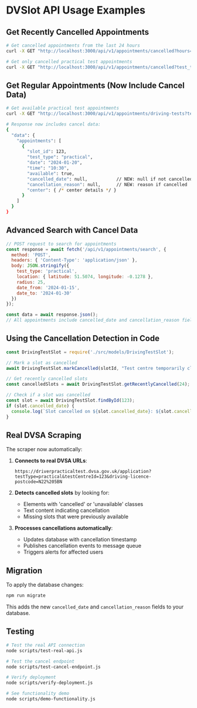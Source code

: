 # DVSlot API Usage Examples

## Get Recently Cancelled Appointments

```bash
# Get cancelled appointments from the last 24 hours
curl -X GET "http://localhost:3000/api/v1/appointments/cancelled?hours=24&limit=10"

# Get only cancelled practical test appointments
curl -X GET "http://localhost:3000/api/v1/appointments/cancelled?test_type=practical&hours=48"
```

## Get Regular Appointments (Now Include Cancel Data)

```bash
# Get available practical test appointments
curl -X GET "http://localhost:3000/api/v1/appointments/driving-tests?test_type=practical&limit=5"

# Response now includes cancel data:
{
  "data": {
    "appointments": [
      {
        "slot_id": 123,
        "test_type": "practical",
        "date": "2024-01-20",
        "time": "10:30",
        "available": true,
        "cancelled_date": null,           // NEW: null if not cancelled
        "cancellation_reason": null,      // NEW: reason if cancelled
        "center": { /* center details */ }
      }
    ]
  }
}
```

## Advanced Search with Cancel Data

```javascript
// POST request to search for appointments
const response = await fetch('/api/v1/appointments/search', {
  method: 'POST',
  headers: { 'Content-Type': 'application/json' },
  body: JSON.stringify({
    test_type: 'practical',
    location: { latitude: 51.5074, longitude: -0.1278 },
    radius: 25,
    date_from: '2024-01-15',
    date_to: '2024-01-30'
  })
});

const data = await response.json();
// All appointments include cancelled_date and cancellation_reason fields
```

## Using the Cancellation Detection in Code

```javascript
const DrivingTestSlot = require('./src/models/DrivingTestSlot');

// Mark a slot as cancelled
await DrivingTestSlot.markCancelled(slotId, "Test centre temporarily closed");

// Get recently cancelled slots
const cancelledSlots = await DrivingTestSlot.getRecentlyCancelled(24); // last 24 hours

// Check if a slot was cancelled
const slot = await DrivingTestSlot.findById(123);
if (slot.cancelled_date) {
  console.log(`Slot cancelled on ${slot.cancelled_date}: ${slot.cancellation_reason}`);
}
```

## Real DVSA Scraping

The scraper now automatically:

1. **Connects to real DVSA URLs**:
   ```
   https://driverpracticaltest.dvsa.gov.uk/application?testType=practical&testCentreId=123&driving-licence-postcode=N22%205BN
   ```

2. **Detects cancelled slots** by looking for:
   - Elements with 'cancelled' or 'unavailable' classes
   - Text content indicating cancellation
   - Missing slots that were previously available

3. **Processes cancellations automatically**:
   - Updates database with cancellation timestamp
   - Publishes cancellation events to message queue
   - Triggers alerts for affected users

## Migration

To apply the database changes:

```bash
npm run migrate
```

This adds the new `cancelled_date` and `cancellation_reason` fields to your database.

## Testing

```bash
# Test the real API connection
node scripts/test-real-api.js

# Test the cancel endpoint
node scripts/test-cancel-endpoint.js

# Verify deployment
node scripts/verify-deployment.js

# See functionality demo
node scripts/demo-functionality.js
```